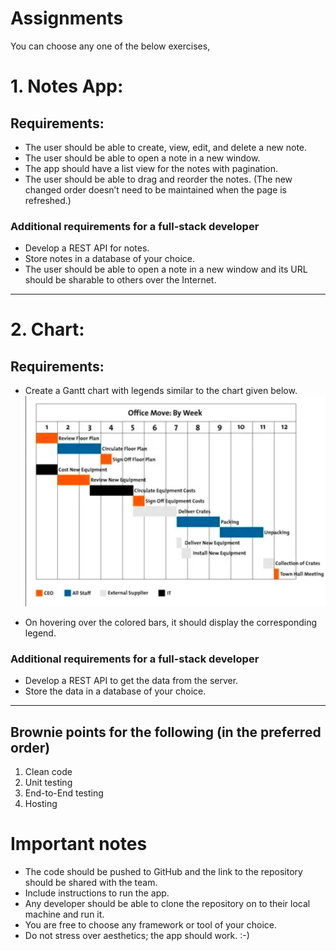 # Assignments

You can choose any one of the below exercises,

# 1. Notes App:

## Requirements:

* The user should be able to create, view, edit, and delete a new note.
* The user should be able to open a note in a new window.
* The app should have a list view for the notes with pagination.
* The user should be able to drag and reorder the notes. (The new changed order doesn’t need to be maintained when the page is refreshed.)

### Additional requirements for a full-stack developer

* Develop a REST API for notes.
* Store notes in a database of your choice.
* The user should be able to open a note in a new window and its URL should be sharable to others over the Internet.

-------------------------------------------------------------------------------------

# 2. Chart:

## Requirements:

* Create a Gantt chart with legends similar to the chart given below.
![Gantt chart](https://raw.githubusercontent.com/brimma-tech/Assignments/master/Gantt%20chart.png)

* On hovering over the colored bars, it should display the corresponding legend.

### Additional requirements for a full-stack developer

* Develop a REST API to get the data from the server.
* Store the data in a database of your choice.

-------------------------------------------------------------------------------------

## Brownie points for the following (in the preferred order)

1. Clean code
2. Unit testing
3. End-to-End testing
4. Hosting

# Important notes

* The code should be pushed to GitHub and the link to the repository should be shared with the team.
* Include instructions to run the app.
* Any developer should be able to clone the repository on to their local machine and run it.
* You are free to choose any framework or tool of your choice.
* Do not stress over aesthetics; the app should work. :-)
